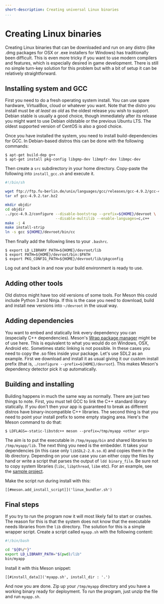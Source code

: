 ```yaml
---
short-description: Creating universal Linux binaries
...
```


# Creating Linux binaries

Creating Linux binaries that can be downloaded and run on any distro
(like .dmg packages for OSX or .exe installers for Windows) has
traditionally been difficult. This is even more tricky if you want to
use modern compilers and features, which is especially desired in game
development. There is still no simple turn-key solution for this
problem but with a bit of setup it can be relatively straightforward.

## Installing system and GCC

First you need to do a fresh operating system install. You can use
spare hardware, VirtualBox, cloud or whatever you want. Note that the
distro you install must be *at least as old* as the oldest release you
wish to support. Debian stable is usually a good choice, though
immediately after its release you might want to use Debian oldstable
or the previous Ubuntu LTS. The oldest supported version of CentOS is
also a good choice.

Once you have installed the system, you need to install
build-dependencies for GCC. In Debian-based distros this can be done
with the following commands:

```console
$ apt-get build-dep g++
$ apt-get install pkg-config libgmp-dev libmpfr-dev libmpc-dev
```

Then create a `src` subdirectory in your home directory. Copy-paste
the following into `install_gcc.sh` and execute it.

```bash
#!/bin/sh

wget ftp://ftp.fu-berlin.de/unix/languages/gcc/releases/gcc-4.9.2/gcc-4.9.2.tar.bz2
tar xf gcc-4.9.2.tar.bz2

mkdir objdir
cd objdir
../gcc-4.9.2/configure --disable-bootstrap --prefix=${HOME}/devroot \
                       --disable-multilib --enable-languages=c,c++
make -j 4
make install-strip
ln -s gcc ${HOME}/devroot/bin/cc
```

Then finally add the following lines to your `.bashrc`.

```console
$ export LD_LIBRARY_PATH=${HOME}/devroot/lib
$ export PATH=${HOME}/devroot/bin:$PATH
$ export PKG_CONFIG_PATH=${HOME}/devroot/lib/pkgconfig
```

Log out and back in and now your build environment is ready to use.

## Adding other tools

Old distros might have too old versions of some tools. For Meson this
could include Python 3 and Ninja. If this is the case you need to
download, build and install new versions into `~/devroot` in the usual
way.

## Adding dependencies

You want to embed and statically link every dependency you can
(especially C++ dependencies). Meson's [Wrap package
manager](Wrap-dependency-system-manual.md) might be of use here. This
is equivalent to what you would do on Windows, OSX, Android etc.
Sometimes static linking is not possible. In these cases you need to
copy the .so files inside your package. Let's use SDL2 as an example.
First we download and install it as usual giving it our custom install
prefix (that is, `./configure --prefix=${HOME}/devroot`). This makes
Meson's dependency detector pick it up automatically.

## Building and installing

Building happens in much the same way as normally. There are just two
things to note. First, you must tell GCC to link the C++ standard
library statically. If you don't then your app is guaranteed to break
as different distros have binary-incompatible C++ libraries. The
second thing is that you need to point your install prefix to some
empty staging area. Here's the Meson command to do that:

```console
$ LDFLAGS=-static-libstdc++ meson --prefix=/tmp/myapp <other args>
```

The aim is to put the executable in `/tmp/myapp/bin` and shared
libraries to `/tmp/myapp/lib`. The next thing you need is the
embedder. It takes your dependencies (in this case only
`libSDL2-2.0.so.0`) and copies them in the lib directory. Depending on
your use case you can either copy the files by hand or write a script
that parses the output of `ldd binary_file`. Be sure not to copy
system libraries (`libc`, `libpthread`, `libm` etc). For an example,
see the [sample
project](https://github.com/jpakkane/meson/tree/master/manual%20tests/4%20standalone%20binaries).

Make the script run during install with this:

```meson
[[#meson.add_install_script]]('linux_bundler.sh')
```

## Final steps

If you try to run the program now it will most likely fail to start or
crashes. The reason for this is that the system does not know that the
executable needs libraries from the `lib` directory. The solution for
this is a simple wrapper script. Create a script called `myapp.sh`
with the following content:

```bash
#!/bin/bash

cd "${0%/*}"
export LD_LIBRARY_PATH="$(pwd)/lib"
bin/myapp
```

Install it with this Meson snippet:

```meson
[[#install_data]]('myapp.sh', install_dir : '.')
```

And now you are done. Zip up your `/tmp/myapp` directory and you have
a working binary ready for deployment. To run the program, just unzip
the file and run `myapp.sh`.
